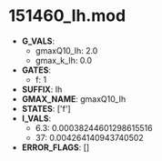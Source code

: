 # 151460_Ih.mod

- **G_VALS**:
  - gmaxQ10_Ih: 2.0
  - gmax_k_Ih: 0.0
- **GATES**:
  - f: 1
- **SUFFIX**: Ih
- **GMAX_NAME**: gmaxQ10_Ih
- **STATES**: ['f']
- **I_VALS**:
  - 6.3: 0.00038244601298615516
  - 37: 0.004264140943740502
- **ERROR_FLAGS**: []
